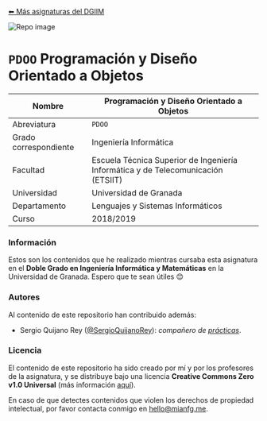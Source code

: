 [⬅ Más asignaturas del DGIIM](https://github.com/mianfg/DGIIM)

![Repo image](https://repository-images.githubusercontent.com/292336276/6a990f00-ed4a-11ea-9c6b-eb83fd20a3d8)

# `PDOO` Programación y Diseño Orientado a Objetos

| Nombre                | Programación y Diseño Orientado a Objetos                    |
| --------------------- | ------------------------------------------------------------ |
| Abreviatura           | `PDOO`                                                       |
| Grado correspondiente | Ingeniería Informática                                       |
| Facultad              | Escuela Técnica Superior de Ingeniería Informática y de Telecomunicación (ETSIIT) |
| Universidad           | Universidad de Granada                                       |
| Departamento          | Lenguajes y Sistemas Informáticos                            |
| Curso                 | 2018/2019                                                    |

### Información

Estos son los contenidos que he realizado mientras cursaba esta asignatura en el **Doble Grado en Ingeniería Informática y Matemáticas** en la Universidad de Granada. Espero que te sean útiles 😊

### Autores

Al contenido de este repositorio han contribuido además:

* Sergio Quijano Rey ([@SergioQuijanoRey](https://github.com/SergioQuijanoRey)): _compañero de [prácticas](./Prácticas)_.

### Licencia

El contenido de este repositorio ha sido creado por mí y por los profesores de la asignatura, y se distribuye bajo una licencia **Creative Commons Zero v1.0 Universal** (más información [aquí](./LICENSE)).

En caso de que detectes contenidos que violen los derechos de propiedad intelectual, por favor contacta conmigo en [hello@mianfg.me](mailto:hello@mianfg.me).


